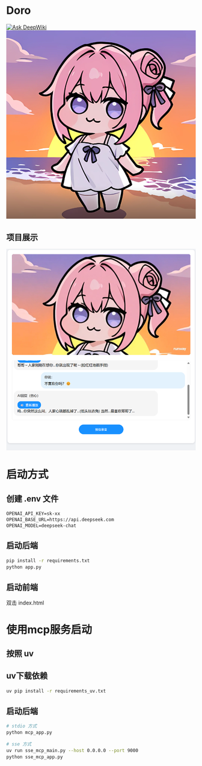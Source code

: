 # Doro
[![Ask DeepWiki](https://deepwiki.com/badge.svg)](https://deepwiki.com/Xikcn/easy_doro)
![doro_idle.png](imgs/doro_idle.png)

## 项目展示
![demo.png](imgs/demo.png)
# 启动方式

## 创建 .env 文件
```.env
OPENAI_API_KEY=sk-xx
OPENAI_BASE_URL=https://api.deepseek.com
OPENAI_MODEL=deepseek-chat
```

## 启动后端
```bash
pip install -r requirements.txt
python app.py
```

## 启动前端
双击 index.html

# 使用mcp服务启动
## 按照 uv

## uv下载依赖
```bash
uv pip install -r requirements_uv.txt
```

## 启动后端
```bash 
# stdio 方式
python mcp_app.py
```

```bash 
# sse 方式
uv run sse_mcp_main.py --host 0.0.0.0 --port 9000
python sse_mcp_app.py
```
